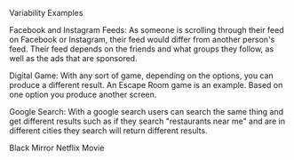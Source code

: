 Variability Examples

Facebook and Instagram Feeds: As someone is scrolling through their feed on Facebook or Instagram, their feed would differ from another person's feed. Their feed depends on the friends and what groups they follow, as well as the ads that are sponsored. 

Digital Game: With any sort of game, depending on the options, you can produce a different result. An Escape Room game is an example. Based on one option you produce another screen.  

Google Search: With a google search users can search the same thing and get different results such as if they search "restaurants near me" and are in different cities they search will return different results.

Black Mirror Netflix Movie 
